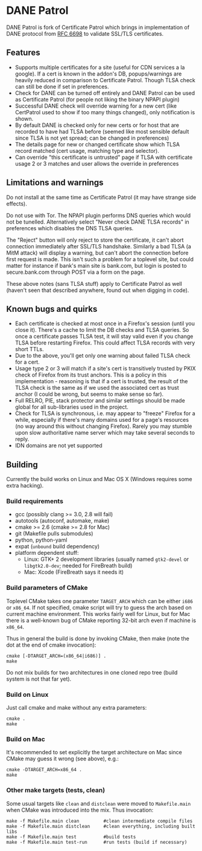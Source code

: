 DANE Patrol
===========

DANE Patrol is fork of Certificate Patrol which brings in implementation of DANE
protocol from [RFC 6698](https://tools.ietf.org/html/rfc6698) to validate
SSL/TLS certificates. 

Features
--------

- Supports multiple certificates for a site (useful for CDN services a la
  google). If a cert is known in the addon's DB, popups/warnings are heavily
  reduced in comparison to Certificate Patrol. Though TLSA check can still be
  done if set in preferences.
- Check for DANE can be turned off entirely and DANE Patrol can be used as
  Certificate Patrol (for people not liking the binary NPAPI plugin)
- Successful DANE check will override warning for a new cert (like CertPatrol
  used to show if too many things changed), only notification is shown.
- By default DANE is checked only for new certs or for host that are recorded to
  have had TLSA before (seemed like most sensible default since TLSA is not yet
  spread; can be changed in preferences)
- The details page for new or changed certificate show which TLSA record matched
  (cert usage, matching type and selector).
- Can override "this certificate is untrusted" page if TLSA with certificate
  usage 2 or 3 matches and user allows the override in preferences

Limitations and warnings
------------------------

Do not install at the same time as Certificate Patrol (it may have strange side
effects).

Do not use with Tor. The NPAPI plugin performs DNS queries which would not be
tunelled. Alternatively select "Never check DANE TLSA records" in preferences
which disables the DNS TLSA queries.

The "Reject" button will only reject to store the certificate, it can't abort
connection immediately after SSL/TLS handshake. Similarly a bad TLSA (a MitM
attack) will display a warning, but can't abort the connection before first
request is made. This isn't such a problem for a toplevel site, but could
matter for instance if bank's main site is bank.com, but login is posted to
secure.bank.com through POST via a form on the page.

These above notes (sans TLSA stuff) apply to Certificate Patrol as well (haven't
seen that described anywhere, found out when digging in code).

Known bugs and quirks
---------------------

- Each certificate is checked at most once in a Firefox's session (until you
  close it). There's a cache to limit the DB checks and TLSA queries. So once a
  certificate passes TLSA test, it will stay valid even if you change TLSA
  before restarting Firefox. This could affect TLSA records with very short
  TTLs.
- Due to the above, you'll get only one warning about failed TLSA check for a
  cert.
- Usage type 2 or 3 will match if a site's cert is transitively trusted by PKIX
  check of Firefox from its trust anchors. This is a policy in this
  implementation - reasoning is that if a cert is trusted, the result of the
  TLSA check is the same as if we used the associated cert as trust anchor (I
  could be wrong, but seems to make sense so far).
- Full RELRO, PIE, stack protector and similar settings should be made global
  for all sub-libraries used in the project.
- Check for TLSA is synchronous, i.e. may appear to "freeze" Firefox for a
  while, especially if there's many domains used for a page's resources (no way
  around this without changing Firefox). Rarely you may stumble upon slow
  authoritative name server which may take several seconds to reply.
- IDN domains are not yet supported

Building
--------

Currently the build works on Linux and Mac OS X (Windows requires some extra
hacking).

### Build requirements

- gcc (possibly clang &gt;= 3.0, 2.8 will fail)
- autotools (autoconf, automake, make)
- cmake &gt;= 2.6 (cmake &gt;= 2.8 for Mac)
- git (Makefile pulls submodules)
- python, python-yaml
- expat (`unbound` build dependency)
- platform dependent stuff:
  - Linux: GTK+ 2 development libraries (usually named `gtk2-devel` or
    `libgtk2.0-dev`; needed for FireBreath build)
  - Mac: Xcode (FireBreath says it needs it)

### Build parameters of CMake

Toplevel CMake takes one parameter `TARGET_ARCH` which can be either `i686` or
`x86_64`. If not specified, cmake script will try to guess the arch based on
current machine environment. This works fairly well for Linux, but for Mac
there is a well-known bug of CMake reporting 32-bit arch even if machine is
`x86_64`.

Thus in general the build is done by invoking CMake, then make (note the dot
at the end of cmake invocation):

    cmake [-DTARGET_ARCH=(x86_64|i686)] .
    make

Do not mix builds for two architectures in one cloned repo tree (build system
is not that far yet).

### Build on Linux

Just call cmake and make without any extra parameters:

    cmake .
    make

### Build on Mac

It's recommended to set explicitly the target architecture on Mac since CMake
may guess it wrong (see above), e.g.:

    cmake -DTARGET_ARCH=x86_64 .
    make

### Other make targets (tests, clean)

Some usual targets like `clean` and `distclean` were moved to `Makefile.main`
when CMake was introduced into the mix. Thus invocation:

    make -f Makefile.main clean         #clean intermediate compile files
    make -f Makefile.main distclean     #clean everything, including built libs
    make -f Makefile.main test          #build tests
    make -f Makefile.main test-run      #run tests (build if necessary)

